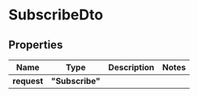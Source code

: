 

# SubscribeDto

## Properties

Name | Type | Description | Notes
------------ | ------------- | ------------- | -------------
**request** | **"Subscribe"** |  | 



